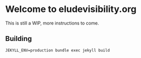 # Welcome to eludevisibility.org

This is still a WIP, more instructions to come.

## Building
```
JEKYLL_ENV=production bundle exec jekyll build
```
